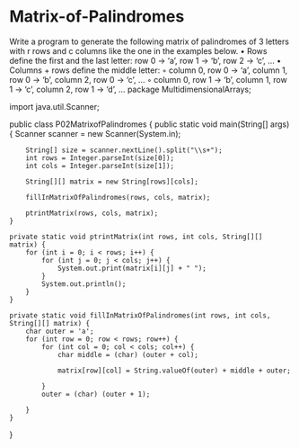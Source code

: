 # Matrix-of-Palindromes
Write a program to generate the following matrix of palindromes of 3 letters with r rows and c columns like the one in the examples below.     • Rows define the first and the last letter: row 0 -> ‘a’, row 1 -> ‘b’, row 2 -> ‘c’, …     • Columns + rows define the middle letter:          ◦ column 0, row 0 -> ‘a’, column 1, row 0 -> ‘b’, column 2, row 0 -> ‘c’, …         ◦ column 0, row 1 -> ‘b’, column 1, row 1 -> ‘c’, column 2, row 1 -> ‘d’, …
package MultidimensionalArrays;

import java.util.Scanner;

public class P02MatrixofPalindromes {
    public static void main(String[] args) {
        Scanner scanner = new Scanner(System.in);

        String[] size = scanner.nextLine().split("\\s+");
        int rows = Integer.parseInt(size[0]);
        int cols = Integer.parseInt(size[1]);

        String[][] matrix = new String[rows][cols];

        fillInMatrixOfPalindromes(rows, cols, matrix);

        ptrintMatrix(rows, cols, matrix);
    }

    private static void ptrintMatrix(int rows, int cols, String[][] matrix) {
        for (int i = 0; i < rows; i++) {
            for (int j = 0; j < cols; j++) {
                System.out.print(matrix[i][j] + " ");
            }
            System.out.println();
        }
    }

    private static void fillInMatrixOfPalindromes(int rows, int cols, String[][] matrix) {
        char outer = 'a';
        for (int row = 0; row < rows; row++) {
            for (int col = 0; col < cols; col++) {
                char middle = (char) (outer + col);

                matrix[row][col] = String.valueOf(outer) + middle + outer;

            }
            outer = (char) (outer + 1);

        }
    }

}
